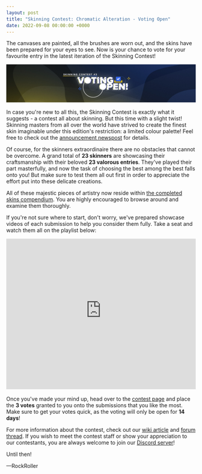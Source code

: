 ```yaml
---
layout: post
title: "Skinning Contest: Chromatic Alteration - Voting Open"
date: 2022-09-08 00:00:00 +0000
---
```


The canvases are painted, all the brushes are worn out, and the skins have been prepared for your eyes to see. Now is your chance to vote for your favourite entry in the latest iteration of the Skinning Contest!

![](/wiki/shared/news/2022-09-08-skinning-contest-chromatic-alteration-voting-open/banner.jpg)

In case you're new to all this, the Skinning Contest is exactly what it suggests - a contest all about skinning. But this time with a slight twist! Skinning masters from all over the world have strived to create the finest skin imaginable under this edition's restriction: a limited colour palette! Feel free to check out the [announcement newspost](https://osu.ppy.sh/home/news/2022-07-18-skinning-contest-chromatic-alteration-announcement#challenge:-chromatic-alteration) for details.

Of course, for the skinners extraordinaire there are no obstacles that cannot be overcome. A grand total of **23 skinners** are showcasing their craftsmanship with their beloved **23 valorous entries**. They've played their part masterfully, and now the task of choosing the best among the best falls onto you! But make sure to test them all out first in order to appreciate the effort put into these delicate creations. 

All of these majestic pieces of artistry now reside within [the completed skins compendium](https://compendium.skinship.xyz/contests/3). You are highly encouraged to browse around and examine them thoroughly.

If you're not sure where to start, don't worry, we've prepared showcase videos of each submission to help you consider them fully. Take a seat and watch them all on the playlist below:

<iframe src="https://www.youtube-nocookie.com/embed/videoseries?list=PLA2Nwtxa4WMqEPlqE0gl-ySioKe3bJ6xl" allow="autoplay; encrypted-media" allowfullscreen="" width="100%" height="400" frameborder="0"></iframe>

Once you've made your mind up, head over to the [contest page](https://osu.ppy.sh/community/contests/148) and place the **3 votes** granted to you onto the submissions that you like the most. Make sure to get your votes quick, as the voting will only be open for **14 days**!

For more information about the contest, check out our [wiki article](/wiki/Contests/Skinning_Contest/3) and [forum thread](https://osu.ppy.sh/community/forums/topics/1612259). If you wish to meet the contest staff or show your appreciation to our contestants, you are always welcome to join our [Discord server](https://discord.skinship.xyz)!

Until then!

—RockRoller
